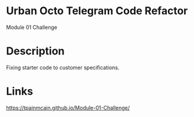 # Urban Octo Telegram Code Refactor
Module 01 Challenge

# Description
Fixing starter code to customer specifications.

# Links
https://tpainmcain.github.io/Module-01-Challenge/
